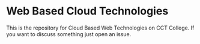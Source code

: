 # Web Based Cloud Technologies

This is the repository for Cloud Based Web Technologies on CCT College.
If you want to discuss something just open an issue.

